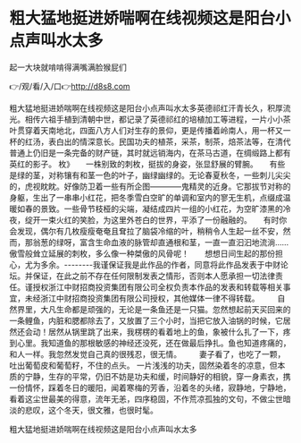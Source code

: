 # 粗大猛地挺进娇喘啊在线视频这是阳台小点声叫水太多
起一大块就啃啃得满嘴满脸猴屁们

👉/观/看/入/口👉http://d8s8.com

粗大猛地挺进娇喘啊在线视频这是阳台小点声叫水太多英德祁红汗青长久，积厚流光。相传六祖手植到清朝中世，都记录了英德祁红的培植加工等进程，一片小小茶叶贯穿着天南地北，四面八方人们对生存的景仰，更是传播着岭南人，用一杯又一杯的红汤，表白出的情深意长。民国功夫的植茶，采茶，制茶，焙茶法等，在清代普通上仍旧是一条完备的财产链，其时就远销海内，在茶马古道，在绸缎路上都有英红的影子。
枚》　　一株别致的刺枚，挺拔的身姿，张显舒展的臂腕。　　有些是绿的茎，对称镶有和茎一色的叶子，幽绿幽绿的。无论春夏秋冬，一些刺儿尖尖的，虎视眈眈。好像防卫着一些有所企图————鬼精灵的近身。它那拔节对称的身躯，生出了一串串小红花，把冬季雪白空旷的单调和室内的寥无生机，点缀成温暖如春的景致。一些骨节枝桠的尖端，凝结成四片一组的小红花，为空旷漆黑的冷夜，绽开一束火红的笑脸，为这里外苍白的世界，平添了一份融融的。　　有时你会发现，偶尔有几枚瘦瘦奄奄且耷拉了脑袋冷缩的叶，稍稍令人生起一丝不安，然而，那翁葱的绿呀，富含生命血液的脉管却直通根和茎，一直一直汩汩地流淌……傲雪般耸立延展的刺枚，多么像一种桀傲的风骨呢！　　想想日间生起的那份担心，尤为多余。--------我谨保证我是此作品的作者，同意将此作品发表于中财论坛。并保证，在此之前不存在任何限制发表之情形，否则本人愿承担一切法律责任。谨授权浙江中财招商投资集团有限公司全权负责本作品的发表和转载等相关事宜，未经浙江中财招商投资集团有限公司授权，其他媒体一律不得转载。
　　自然界里，大凡生命都是顽强的，无论是一条鱼还是一只猫。忽然想起前天买回来的一条鲤鱼，内脏和腮都除去了，又放置了三个小时，当把它放入油锅的时候，它居然还会动！居然从锅里跳了出来，我楞楞的看着地上的鱼，象被什么扎了一下，疼到心里。我知道鱼的那根敏感的神经还没死，还在做最后挣扎。鱼也知道疼痛的，和人一样。我忽然发觉自己真的很残忍，很无情。
　　妻子看了，也吃了一颗，吐出葡萄皮和葡萄籽，不住的点头。
一片浅浅的功夫，固然染着冬的凉意，但本质的宁静，生存的平常，仍旧不妨是功夫和缓，时间静好的相貌，穿一身素衣，携一份情怀，踩着冬日的暖阳，闻着寒梅的芳香，沿着冬的头绪，寂静地，宁静地，看着这尘世最美的得意，流年无恙，四序稳固，不作荒凉孤独的文句，不做尘世暗淡的悲叹，这个冬天，很文雅，也很时髦。

粗大猛地挺进娇喘啊在线视频这是阳台小点声叫水太多
